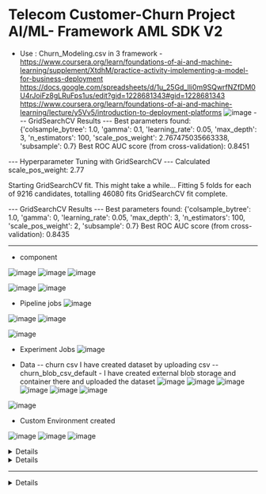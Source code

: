# Telecom Customer-Churn Project AI/ML- Framework AML SDK V2
- Use : Churn_Modeling.csv
in 3 framework - https://www.coursera.org/learn/foundations-of-ai-and-machine-learning/supplement/XtdhM/practice-activity-implementing-a-model-for-business-deployment
https://docs.google.com/spreadsheets/d/1u_25Gd_lli0m9SQwrfNZfDM0U4rJoiFz8gLRuFps1us/edit?gid=1228681343#gid=1228681343
https://www.coursera.org/learn/foundations-of-ai-and-machine-learning/lecture/y5Vv5/introduction-to-deployment-platforms
![image](https://github.com/user-attachments/assets/e294ff86-5b2b-4d84-821d-2896ef452c61)
--- GridSearchCV Results ---
Best parameters found: {'colsample_bytree': 1.0, 'gamma': 0.1, 'learning_rate': 0.05, 'max_depth': 3, 'n_estimators': 100, 'scale_pos_weight': 2.767475035663338, 'subsample': 0.7}
Best ROC AUC score (from cross-validation): 0.8451

--- Hyperparameter Tuning with GridSearchCV ---
Calculated scale_pos_weight: 2.77

Starting GridSearchCV fit. This might take a while...
Fitting 5 folds for each of 9216 candidates, totalling 46080 fits
GridSearchCV fit complete.

--- GridSearchCV Results ---
Best parameters found: {'colsample_bytree': 1.0, 'gamma': 0, 'learning_rate': 0.05, 'max_depth': 3, 'n_estimators': 100, 'scale_pos_weight': 2, 'subsample': 0.7}
Best ROC AUC score (from cross-validation): 0.8435

-------------------------------------------------------------------------------------------------------------------------
- component

![image](https://github.com/user-attachments/assets/950f88ac-b0d4-42ca-932a-7e6430638bdf)
![image](https://github.com/user-attachments/assets/04553556-c10f-41fe-a96f-2bf6d51b97bb)
![image](https://github.com/user-attachments/assets/cfe8d3b4-a3b6-47ab-85a0-abee60d25bd4)

![image](https://github.com/user-attachments/assets/360f2be0-2478-4f2b-baec-223c89947924)
![image](https://github.com/user-attachments/assets/555476f7-7fcd-41fd-afb4-aa88faf3fb71)

- Pipeline jobs
![image](https://github.com/user-attachments/assets/ce201a36-d2c4-4601-8e6f-74d767da46db)

![image](https://github.com/user-attachments/assets/aebf7857-30f5-4f29-a6f2-4977f5ea7421)
![image](https://github.com/user-attachments/assets/bf4cd8f4-9d59-4bfb-b7dc-ca1a9e93c4a0)

![image](https://github.com/user-attachments/assets/4f0da376-ba1f-4507-b1c7-2ee90be43efc)


- Experiment Jobs
![image](https://github.com/user-attachments/assets/fac1439d-3881-45f5-93dc-230da88f8878)


- Data
  -- churn csv I have created dataset by uploading csv
  -- churn_blob_csv_default - I have created external blob storage and container there and uploaded the dataset
![image](https://github.com/user-attachments/assets/d8c2416c-4d86-40e2-ad40-4c3ecf160e08)
![image](https://github.com/user-attachments/assets/dafac8fc-9985-46b4-b366-d834e52524b8)
![image](https://github.com/user-attachments/assets/27fcb838-3a00-4f35-8e6b-a22bb682a470)
![image](https://github.com/user-attachments/assets/7f286199-0c1d-4bda-9685-baed09a2931e)
![image](https://github.com/user-attachments/assets/cc9a127c-bd06-4f3d-95bc-02601679544b)
![image](https://github.com/user-attachments/assets/54ca06ab-4f87-4869-8eed-28f92eb8ee32)

![image](https://github.com/user-attachments/assets/33c769aa-c381-4f47-be96-1b370087cf90)


 - Custom Environment created

![image](https://github.com/user-attachments/assets/1947dde9-63eb-4633-950c-2359267740c5)
![image](https://github.com/user-attachments/assets/0f6e6264-15bc-45bb-b208-de8e6a18f15a)
![image](https://github.com/user-attachments/assets/d492cd0c-f177-4c06-a557-7e3c8a79b7da)


<details>

  metrics: accuracy (the proportion of correct predictions) and AUC (a measure of the model's ability to discriminate between classes)
- The ROC curve plots the True Positive Rate (TPR) against the False Positive Rate (FPR) at various threshold settings.

- AUC represents the degree or measure of separability. It tells us how much the model is capable of distinguishing between classes.

- An AUC of 1.0 means the model perfectly distinguishes between the positive and negative classes.

🔍 Understanding the Confusion Matrix
The heatmap you shared is a confusion matrix, used to evaluate classification model performance:

Predicted No (0)	Predicted Yes (1)
Actual No	1200 (TN)	230 (FP)
Actual Yes	140 (FN)	240 (TP)

Accuracy: (TP + TN) / Total = (1200 + 240) / (1200 + 230 + 140 + 240) ≈ 0.80

Precision (for Churn=1): TP / (TP + FP) = 240 / (240 + 230) ≈ 0.51

Recall (for Churn=1): TP / (TP + FN) = 240 / (240 + 140) ≈ 0.63

F1-score is moderate → indicating some imbalance or difficulty in predicting churn.

📊 Feature Correlation with Churn
You shared a sorted correlation list. The top negative correlations (features reducing churn likelihood) include:

Feature	Correlation
tenure	-0.35
Contract_Two year	-0.30
DeviceProtection_No internet service	-0.22
OnlineSecurity_Yes	-0.17
TechSupport_Yes	-0.16

Top positive correlations (features increasing churn likelihood):

Feature	Correlation
Contract_Month-to-month	+0.40
OnlineSecurity_No	+0.34
TechSupport_No	+0.33

✅ Top 5 Features for Churn Prediction
Based on absolute correlation:

tenure (↓ churn with more tenure)

Contract_Month-to-month (↑ churn)

OnlineSecurity_No (↑ churn)

TechSupport_No (↑ churn)

Contract_Two year (↓ churn)

These features are very predictive and should be prioritized.

Purpose: This entire line calculates the correlation of all features in your X_all DataFrame with the 'Churn' variable and then sorts them. This is a very common step in feature selection or understanding feature importance:

High positive correlation: Features that have a high positive correlation with 'Churn' mean that as the value of that feature increases, the likelihood of churn also increases.
High negative correlation: Features that have a high negative correlation with 'Churn' mean that as the value of that feature increases, the likelihood of churn decreases.
Close to zero correlation: Features with correlations close to zero have little linear relationship with 'Churn'.
4. The Output (Correlation Values):

The output you provided is the sorted list of correlation coefficients with 'Churn'. Let's interpret some of the key ones:

tenure -0.352404: This indicates a moderately strong negative correlation. Customers with longer tenure (have been with the company longer) are less likely to churn. This makes intuitive sense.
Contract_Two year -0.302253: Customers on a two-year contract are significantly less likely to churn. This is also expected, as longer contracts imply more commitment.
DeviceProtection_No internet service -0.227890 (and similar for StreamingTV, OnlineBackup, etc. with "No internet service"): These indicate that customers who don't have internet service (and thus don't have these internet-dependent services) are less likely to churn. This group might have different service expectations or needs.
InternetService_No -0.227890: This directly confirms the above point – not having internet service is negatively correlated with churn.
PaperlessBilling_No -0.191825: Customers who don't use paperless billing are slightly less likely to churn.
Contract_One year -0.177820: Similar to two-year contracts, one-year contracts also show a negative correlation with churn.
OnlineSecurity_Yes -0.171226: Customers who have online security are less likely to churn. This suggests that value-added services can improve retention.
TechSupport_Yes -0.164674: Similar to online security, customers with tech support are less likely to churn.
Dependents_Yes -0.164221: Customers with dependents are less likely to churn.
SeniorCitizen_No -0.150889: Customers who are not senior citizens are less likely to churn. (Conversely, senior citizens are more likely to churn.)
Partner_Yes -0.150448: Customers with a partner are less likely to churn.
TechSupport_No 0.337281: This is a strong positive correlation. Customers who do not have tech support are more likely to churn. This is the inverse of TechSupport_Yes and makes sense.
OnlineSecurity_No 0.342637: Similar to tech support, not having online security is strongly positively correlated with churn.
Contract_Month-to-month 0.405103: This is the strongest positive correlation in your output. Customers on a month-to-month contract are much more likely to churn. This is a very common finding in churn analysis, as these customers have less commitment.
Churn 1.000000: This is the correlation of 'Churn' with itself, which is always 1.0.
In Summary:

You are performing a preliminary exploration of your customer churn dataset.

You're separating your features into categories (which will likely be one-hot encoded later) and numerical features.
You're then calculating the correlation of all these features (after potentially transforming categorical ones into numerical representations) with your target variable, 'Churn'.
The correlation output helps you identify which features are most strongly associated with churn (both positively and negatively). This information is crucial for:
Feature selection: Deciding which features are most relevant for building a predictive model.
Understanding customer behavior: Gaining insights into why customers churn (e.g., month-to-month contracts are a big churn driver, while long tenure reduces churn).
Business strategies: Informing business decisions to reduce churn (e.g., offering incentives for longer contracts, promoting online security/tech support).

-----------------------------------------------------------------------------------------------------------------------




🔧 Which Models to Use for Churn Prediction?
Given:

Binary classification

Some imbalance in churned vs non-churned

Mix of categorical and numerical features
-------------------------------------------------------------------------------------------------------------------------------------------------
Confusion Matrix Visualization

The image you provided is a Confusion Matrix, visualized as a heatmap.

What it represents: A confusion matrix is a table that summarizes the performance of a classification algorithm. It shows the number of correct and incorrect predictions made by the model compared to the actual outcomes.

Axes:

X-axis (horizontal): Predicted classes (0 and 1)
Y-axis (vertical): Actual classes (0 and 1)
Cells (Reading the numbers - Note: The e+02 means * 10^2, so 1.2e+03 is 1200):

Top-Left (Actual 0, Predicted 0): 1.2e+03 (1200)

These are True Negatives (TN).
The model correctly predicted 1200 instances as class 0 (e.g., "did not churn").
Top-Right (Actual 0, Predicted 1): 2.2e+02 (220)

These are False Positives (FP), also known as Type I errors.
The model incorrectly predicted 220 instances as class 1 (e.g., "churned"), when they were actually class 0 ("did not churn").
Bottom-Left (Actual 1, Predicted 0): 1.2e+02 (120)

These are False Negatives (FN), also known as Type II errors.
The model incorrectly predicted 120 instances as class 0 ("did not churn"), when they were actually class 1 ("churned").
Bottom-Right (Actual 1, Predicted 1): 2.4e+02 (240)

These are True Positives (TP).
The model correctly predicted 240 instances as class 1 ("churned").
Interpretation:

The model seems to be better at predicting class 0 (no churn) than class 1 (churn), given the higher number of True Negatives (1200) compared to True Positives (240).
There are a significant number of False Positives (220), meaning the model incorrectly predicts churn for non-churning customers.
There are also False Negatives (120), meaning the model misses some actual churners.
2. Overall Metrics

Accuracy: 0.8040885860306644 (approx. 80.4%)

Formula: (TP + TN) / (TP + TN + FP + FN)
Meaning: This is the proportion of total predictions that were correct. In your case, about 80.4% of the predictions made by the model were accurate.
Consideration: While accuracy is a good general metric, for imbalanced datasets (where one class is much more frequent than the other, which is common in churn prediction), it can be misleading. For example, if 90% of customers don't churn, a model that always predicts "no churn" would have 90% accuracy, but it would be useless for identifying actual churners.
AUC: 0.8456332802690063 (approx. 0.846)

AUC stands for Area Under the Receiver Operating Characteristic (ROC) Curve.
Meaning: AUC measures the ability of a classifier to distinguish between classes. A higher AUC value indicates a better model.
An AUC of 0.5 suggests the model performs no better than random guessing.
An AUC of 1.0 represents a perfect classifier.
Interpretation: An AUC of 0.846 is generally considered very good, indicating that your model has a strong ability to differentiate between churning and non-churning customers. This is often a more reliable metric than accuracy for imbalanced datasets.
3. Classification Report

This table provides a more detailed breakdown of the model's performance for each class.

              precision    recall  f1-score   support

           0       0.84      0.90      0.87      1294
           1       0.67      0.52      0.59       467

    accuracy                           0.80      1761
   macro avg       0.75      0.71      0.73      1761
weighted avg       0.79      0.80      0.80      1761
Let's explain the columns:

support:

This is the actual number of instances for each class in your testing set.
For class 0 (e.g., "No Churn"): There were 1294 actual instances.
For class 1 (e.g., "Churn"): There were 467 actual instances.
Total instances in testing set: 1294 + 467 = 1761. (This confirms your accuracy calculation denominator).
Observation: The dataset is imbalanced, with significantly more "No Churn" customers than "Churn" customers.
precision:

Formula: TP / (TP + FP) (For a given class)
Meaning: Out of all instances that the model predicted as this class, how many were actually correct? It answers: "When it says it's this class, how often is it right?"
Class 0 (No Churn): 0.84
When the model predicted "No Churn," it was correct 84% of the time.
Class 1 (Churn): 0.67
When the model predicted "Churn," it was correct 67% of the time. This means 33% of its "churn" predictions were actually non-churners (False Positives).
recall:

Formula: TP / (TP + FN) (For a given class)
Meaning: Out of all the actual instances of this class, how many did the model correctly identify? It answers: "Of all the actual cases of this class, how many did it find?" Also known as Sensitivity.
Class 0 (No Churn): 0.90
The model correctly identified 90% of the actual "No Churn" customers.
Class 1 (Churn): 0.52
The model correctly identified only 52% of the actual "Churn" customers. This means 48% of actual churners were missed (False Negatives).
f1-score:

Formula: 2 * (Precision * Recall) / (Precision + Recall)
Meaning: This is the harmonic mean of precision and recall. It's a useful metric when you need a balance between precision and recall, especially in imbalanced datasets. A high f1-score means low false positives and low false negatives.
Class 0 (No Churn): 0.87
Class 1 (Churn): 0.59
The F1-score for churn (class 1) is significantly lower, reflecting the trade-off between its precision (0.67) and relatively low recall (0.52).
accuracy:

This is the overall accuracy we discussed earlier, repeated here for convenience.
macro avg:

The unweighted average of precision, recall, and f1-score across both classes. It treats all classes equally.
weighted avg:

The average of precision, recall, and f1-score, weighted by the support (number of true instances) for each class. This is usually more representative for imbalanced datasets.
Overall Interpretation and What It Means for Churn Prediction:

Good overall performance: The accuracy of 80.4% and especially the AUC of 0.846 suggest that your model is performing quite well at discriminating between churners and non-churners.
Imbalanced Classes: The support values clearly show that your dataset has more non-churning customers (Class 0) than churning customers (Class 1).
Model's Strengths:
The model is very good at identifying non-churning customers (high recall for Class 0 - 90%).
When it predicts someone won't churn, it's usually right (high precision for Class 0 - 84%).
Model's Weaknesses (for Churn Prediction):
Identifying actual churners (Recall for Class 1 - 52%): This is the main challenge. The model only correctly identifies about half of the customers who actually churn. This means many actual churners are being missed (False Negatives).
False Positives for Churn (Precision for Class 1 - 67%): When the model predicts someone will churn, it's wrong about 33% of the time. This leads to incorrectly flagging non-churners.
What to do next for churn prediction:

For churn prediction, recall for the "churn" class (Class 1) is often more critical than accuracy. It's usually more important to identify as many actual churners as possible (so you can intervene and try to retain them), even if it means a few more false alarms.

Given the lower recall for Class 1 (52%), you might consider:

Adjusting the classification threshold: If you're using a probabilistic model, lowering the threshold for classifying a customer as "churn" might increase recall (at the cost of precision).
Resampling techniques: Oversampling the minority class (churners) or undersampling the majority class (non-churners) during training.
Using different evaluation metrics for model selection: Focusing on F1-score for Class 1, or prioritizing recall during model optimization.
Exploring different algorithms: Some algorithms are better suited for imbalanced datasets.
Feature Engineering: Creating new features that might provide more predictive power for churn.
In summary, your model is generally good, but there's room for improvement in its ability to correctly identify all actual churners, which is often the primary goal in churn prediction.


--------------------------------------------------------------------------------------------------------------------------------
Recommended models:

Random Forest Classifier

Handles both types of features well

Robust to overfitting

Easy to interpret via feature importance

XGBoost or LightGBM

Excellent performance on tabular data

Great for imbalanced data (can tune scale_pos_weight)

Supports built-in handling of missing data

Logistic Regression (baseline)

Quick to implement and benchmark

Useful for interpretability

⚙️ Hyperparameter Tuning Tips
Use GridSearchCV or RandomizedSearchCV. For imbalanced classification, focus on:

For RandomForest:

python
params = {
  'n_estimators': [100, 200],
  'max_depth': [10, 20, None],
  'min_samples_split': [2, 5],
  'class_weight': ['balanced']
}


For XGBoost:

params = {
  'n_estimators': [100, 300],
  'max_depth': [3, 6],
  'learning_rate': [0.01, 0.1],
  'scale_pos_weight': [1, 3, 5]  # important for imbalance
}

Let’s break this down in a structured way to help you understand what's going on with your churn prediction project, how to interpret the results, and which algorithms and tuning strategies can optimize your model.

---

### 🔍 **Understanding the Confusion Matrix**

The heatmap you shared is a **confusion matrix**, used to evaluate classification model performance:

|                | Predicted No (0) | Predicted Yes (1) |
| -------------- | ---------------- | ----------------- |
| **Actual No**  | 1200 (TN)        | 230 (FP)          |
| **Actual Yes** | 140 (FN)         | 240 (TP)          |

* **Accuracy**: `(TP + TN) / Total = (1200 + 240) / (1200 + 230 + 140 + 240) ≈ 0.80`
* **Precision (for Churn=1)**: `TP / (TP + FP) = 240 / (240 + 230) ≈ 0.51`
* **Recall (for Churn=1)**: `TP / (TP + FN) = 240 / (240 + 140) ≈ 0.63`
* **F1-score** is moderate → indicating some imbalance or difficulty in predicting churn.

---

### 📊 **Feature Correlation with Churn**

You shared a sorted correlation list. The top **negative correlations** (features reducing churn likelihood) include:

| Feature                                | Correlation |
| -------------------------------------- | ----------- |
| `tenure`                               | -0.35       |
| `Contract_Two year`                    | -0.30       |
| `DeviceProtection_No internet service` | -0.22       |
| `OnlineSecurity_Yes`                   | -0.17       |
| `TechSupport_Yes`                      | -0.16       |

Top **positive correlations** (features increasing churn likelihood):

| Feature                   | Correlation |
| ------------------------- | ----------- |
| `Contract_Month-to-month` | +0.40       |
| `OnlineSecurity_No`       | +0.34       |
| `TechSupport_No`          | +0.33       |

### ✅ **Top 5 Features for Churn Prediction**

Based on absolute correlation:

1. `tenure` (↓ churn with more tenure)
2. `Contract_Month-to-month` (↑ churn)
3. `OnlineSecurity_No` (↑ churn)
4. `TechSupport_No` (↑ churn)
5. `Contract_Two year` (↓ churn)

These features are very predictive and should be prioritized.

---

### 🔧 **Which Models to Use for Churn Prediction?**

Given:

* Binary classification
* Some imbalance in churned vs non-churned
* Mix of categorical and numerical features

**Recommended models:**

1. **Random Forest Classifier**

   * Handles both types of features well
   * Robust to overfitting
   * Easy to interpret via feature importance

2. **XGBoost or LightGBM**

   * Excellent performance on tabular data
   * Great for imbalanced data (can tune `scale_pos_weight`)
   * Supports built-in handling of missing data

3. **Logistic Regression (baseline)**

   * Quick to implement and benchmark
   * Useful for interpretability

---

### ⚙️ **Hyperparameter Tuning Tips**

Use `GridSearchCV` or `RandomizedSearchCV`. For imbalanced classification, focus on:

**For RandomForest:**

```python
params = {
  'n_estimators': [100, 200],
  'max_depth': [10, 20, None],
  'min_samples_split': [2, 5],
  'class_weight': ['balanced']
}
```

**For XGBoost:**

```python
params = {
  'n_estimators': [100, 300],
  'max_depth': [3, 6],
  'learning_rate': [0.01, 0.1],
  'scale_pos_weight': [1, 3, 5]  # important for imbalance
}
```

---

### 🧠 Evaluation Metrics

Since your model might struggle more with minority class (churned customers), use:

* **AUC-ROC**: Already mentioned (0.84, quite good!)
* **F1-score**: Better than accuracy when imbalance exists
* **Precision-Recall curve**: For assessing performance on positive (churn) class

---

Would you like help with writing optimized code for modeling or hyperparameter tuning using `RandomForest`, `XGBoost`, or as an Azure ML pipeline?


  
</details>


<details>

Algorithms to Choose:
While many algorithms can work, some are inherently better or easier to adapt for imbalanced datasets.

1. Tree-Based Ensemble Methods (Often Top Performers):

Random Forest:
Pros: Robust to overfitting, can handle high-dimensional data, implicitly performs some feature importance. Good default choice.
Optimization Strategy: Can be tuned with class_weight='balanced' to give more importance to the minority class.
Gradient Boosting (e.g., XGBoost, LightGBM, CatBoost):
Pros: Generally provide state-of-the-art performance. Excellent at capturing complex non-linear relationships.
Optimization Strategy:
scale_pos_weight (XGBoost): This is highly effective for imbalanced classification. Set it to count(negative examples) / count(positive examples) (5173 / 1869 ≈ 2.77).
is_unbalance (LightGBM): Set to True.
auto_class_weights (CatBoost): Set to weights.
class_weight='balanced' can also be used if the library supports it directly (less common for boosting, but check documentation).
Consideration: Can be prone to overfitting if not tuned carefully.
2. Logistic Regression:

Pros: Simple, interpretable, good baseline model.
Optimization Strategy: Use class_weight='balanced' to penalize misclassifications of the minority class more heavily. This helps prevent the model from simply predicting the majority class all the time.
3. Support Vector Machines (SVMs):

Pros: Effective in high-dimensional spaces, robust to outliers.
Optimization Strategy: Use class_weight='balanced' or adjust the C parameter carefully. However, for large datasets, SVMs can be computationally expensive.
4. k-Nearest Neighbors (k-NN):

Pros: Simple, non-parametric.
Consideration: Can be sensitive to irrelevant features and the curse of dimensionality. Less commonly the top performer for imbalanced classification without careful preprocessing.
5. Neural Networks (Deep Learning):

Pros: Can learn very complex patterns.
Optimization Strategy: Requires more data, careful architecture design, and specific handling for imbalance (e.g., custom loss functions, weighted sampling, or weighted loss). More complex to set up and tune.
Strategies to Optimize for Imbalanced Datasets (Beyond Algorithm Choice):
These techniques modify the training process or the data itself to help the model learn from the minority class.

Class Weighting (as mentioned above): This is the most straightforward and often very effective method. It tells the algorithm to assign a higher penalty for misclassifying the minority class. Most Scikit-learn classifiers have a class_weight parameter.

Resampling Techniques:

Oversampling the Minority Class (e.g., SMOTE, ADASYN): Creates synthetic samples for the minority class to balance the dataset.
SMOTE (Synthetic Minority Over-sampling Technique): Creates new synthetic examples that are combinations of existing minority class samples.
ADASYN (Adaptive Synthetic Sampling): Similar to SMOTE but focuses on generating samples for minority class examples that are harder to learn.
Undersampling the Majority Class (e.g., RandomUnderSampler, NearMiss): Randomly removes samples from the majority class to balance the dataset.
Caution: Can lead to loss of valuable information from the majority class if too many samples are removed.
Combined Approaches (e.g., SMOTE-Tomek, SMOTE-ENN): Combine oversampling with undersampling to both create new minority samples and clean up noisy examples in the majority class.
When to Apply: Apply resampling after splitting your data into training and testing sets, and only to the training set to prevent data leakage. Use libraries like imbalanced-learn.
Cost-Sensitive Learning: Directly incorporates misclassification costs into the learning algorithm. This is more advanced and less common for general-purpose algorithms unless they explicitly support it.

Ensemble Methods with Imbalance Handling:

Bagging Classifiers: Can perform well with imbalanced data.
Boosting Classifiers with scale_pos_weight / is_unbalance: As discussed under algorithms, these are highly effective.
Hyperparameter Tuning:
Once you've chosen an algorithm and an imbalance handling strategy, you'll need to tune its hyperparameters.

1. Evaluation Metrics (Crucial for Imbalanced Data):

DO NOT solely rely on Accuracy.
Prioritize:
AUC-ROC (Area Under the Receiver Operating Characteristic Curve): Excellent for evaluating classifier performance across all possible classification thresholds.
Precision, Recall, and F1-score for the Minority Class (Churn):
Recall (Sensitivity): How many actual churners did you correctly identify? (Crucial for not missing potential churners).
Precision: How many of your predicted churners were actually churners? (Important for not wasting resources on false alarms).
F1-score: A balance between precision and recall.
Average Precision (AP) / AUC-PR (Area Under the Precision-Recall Curve): Sometimes preferred over AUC-ROC for highly imbalanced datasets, as it focuses more on the positive class.
2. Tuning Techniques:

Grid Search (GridSearchCV): Exhaustively tries every combination of specified hyperparameters. Good for understanding the parameter space, but can be computationally expensive.
Randomized Search (RandomizedSearchCV): Randomly samples hyperparameter combinations. Often finds a good set of parameters much faster than Grid Search, especially for a large parameter space.
Bayesian Optimization (e.g., using hyperopt, Optuna, Scikit-optimize): More intelligent search algorithms that build a probabilistic model of the objective function (e.g., AUC) and use it to select the next best hyperparameter combination. Much more efficient for complex models and large search spaces.
3. Cross-Validation:

Always use stratified k-fold cross-validation (StratifiedKFold) when tuning models on imbalanced datasets. This ensures that each fold maintains the same proportion of classes as the original dataset, leading to more reliable performance estimates.
Recommended Steps for Your Churn Prediction Task:
Data Preprocessing:

Handle missing values.
Perform one-hot encoding for your categorical features.
Scale numerical features (e.g., using StandardScaler or MinMaxScaler), especially important for algorithms like SVMs or Logistic Regression.
Train-Test Split:

Split your data into training and testing sets (e.g., 80% train, 20% test) using stratify=y to maintain the class distribution in both sets.
Choose an Algorithm & Imbalance Strategy:

Start with a Gradient Boosting model (XGBoost or LightGBM) and use its built-in scale_pos_weight or is_unbalance parameter. This is often the most effective approach.
As a baseline, try Logistic Regression with class_weight='balanced'.
Hyperparameter Tuning with Cross-Validation:

Define a reasonable range of hyperparameters for your chosen algorithm.
Use RandomizedSearchCV or GridSearchCV (if the search space is small) with scoring='roc_auc' (or a custom scorer that prioritizes recall for the positive class if that's your business goal).
Ensure you use StratifiedKFold for cross-validation.
Evaluate on Test Set:

After finding the best model from your training and tuning, evaluate its performance on the unseen test set using the confusion matrix, accuracy, AUC-ROC, and especially precision, recall, and F1-score for the 'Churn' class.
By following these steps, you'll be well-equipped to build a robust churn prediction model for your imbalanced dataset.
  
</details>






















--------------------------------------------------------------------------------------------------------------------------------------
<details>
  


- pipeline -
- Model development
  - - framework choice - the ability of framework to scale with project demands
  - - Model lifecycle
- deployment platform - AKS (Containerized application)- ACI - on cloud scalability: autoscaling, secure your model and integrate with other systems(DB, API, WServices), performance: speed - Powerful Solution
  - - Azure service - would you use to deploy an ML model as a web service that can be accessed by other applications via HTTP requests
- Maintain: App Insights and Monitor (Data Drift) - Continuous monitoring helps ensure the model remains accurate and effective, allowing for timely adjustments if performance issues arise.

  * AutoML - automatically select and tunes best performing model

  - Data access - API, Webscraping, DB, sensor, IoT git, link, external, open source
  
      *  RAG enables AI to retrieve fresh (real-time), relevant data from external sources, enhancing the generated content’s accuracy and relevance.
      *  https://www.coursera.org/learn/foundations-of-ai-and-machine-learning/supplement/AMEqp/comparison-of-data-sources-for-rag-and-traditional-ml-pipelines

 - The main purpose of data encryption is to safeguard sensitive data from unauthorized access, ensuring privacy and security.RBAC is a widely used method for managing user access to sensitive data based on their roles within the organization.
 - Data Management
  - - Data quality -To improve the accuracy and reliability of the AI models
   -- Data governance ensures responsible usage of data, compliance with regulations, and overall data quality throughout its life cycle.
   -- https://www.coursera.org/learn/foundations-of-ai-and-machine-learning/supplement/Nu3A7/practice-activity-auditing-ml-code-for-security-vulnerabilities
   -- https://www.coursera.org/learn/foundations-of-ai-and-machine-learning/supplement/Nu3A7/practice-activity-auditing-ml-code-for-security-vulnerabilities

- ML framework
  * Tensorflow, Pytorch, Keras, Scikit-learn, Apache Spark MLlib, Azure ML SDK
  * Define - Model Type : deep learning task - tensflow/pytorch - large scale - GPU/TPU - cloud - edge
            -- classical ml algorithm - DT, SVM - small/medium - CPU - sk-learn
    
- Azure
    - https://www.coursera.org/learn/foundations-of-ai-and-machine-learning/supplement/qJvih/selecting-the-right-model-deployment-strategy-in-microsoft-azure
 
- Pretrained LLM Model -  Pretrained LLMs can be fine-tuned for customer service tasks, allowing them to understand and respond to queries quickly and accurately, leading to improved customer satisfaction.
    -- T5 - analyze
    -- gpt n bert

- Implementing Models - prep, deploy, monitor - https://www.coursera.org/learn/foundations-of-ai-and-machine-learning/supplement/mwEGm/introduction-to-implementing-models




</details>
